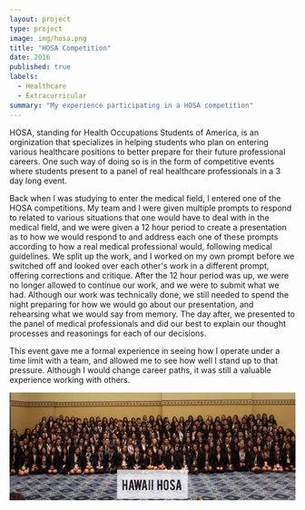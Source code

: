 ```yaml
---
layout: project
type: project
image: img/hosa.png
title: "HOSA Competition"
date: 2016
published: true
labels:
  - Healthcare
  - Extracurricular
summary: "My experience participating in a HOSA competition"
---
```


HOSA, standing for Health Occupations Students of America, is an orginization that specializes in helping students who plan on entering various healthcare positions to better prepare for their future professional careers. One such way of doing so is in the form of competitive events where students present to a panel of real healthcare professionals in a 3 day long event.

Back when I was studying to enter the medical field, I entered one of the HOSA competitions. My team and I were given multiple prompts to respond to related to various situations that one would have to deal with in the medical field, and we were given a 12 hour period to create a presentation as to how we would respond to and address each one of these prompts according to how a real medical professional would, following medical guidelines. We split up the work, and I worked on my own prompt before we switched off and looked over each other's work in a different prompt, offering corrections and critique. After the 12 hour period was up, we were no longer allowed to continue our work, and we were to submit what we had. Although our work was technically done, we still needed to spend the night preparing for how we would go about our presentation, and rehearsing what we would say from memory. The day after, we presented to the panel of medical professionals and did our best to explain our thought processes and reasonings for each of our decisions. 

This event gave me a formal experience in seeing how I operate under a time limit with a team, and allowed me to see how well I stand up to that pressure. Although I would change career paths, it was still a valuable experience working with others.

<img class="img-fluid" src="../img/hosapeople.png">
